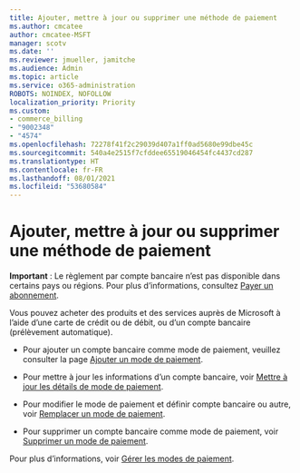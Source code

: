 ```yaml
---
title: Ajouter, mettre à jour ou supprimer une méthode de paiement
ms.author: cmcatee
author: cmcatee-MSFT
manager: scotv
ms.date: ''
ms.reviewer: jmueller, jamitche
ms.audience: Admin
ms.topic: article
ms.service: o365-administration
ROBOTS: NOINDEX, NOFOLLOW
localization_priority: Priority
ms.custom:
- commerce_billing
- "9002348"
- "4574"
ms.openlocfilehash: 72278f41f2c29039d407a1ff0ad5680e99dbe45c
ms.sourcegitcommit: 540a4e2515f7cfddee65519046454fc4437cd287
ms.translationtype: HT
ms.contentlocale: fr-FR
ms.lasthandoff: 08/01/2021
ms.locfileid: "53680584"
---
```

# <a name="add-update-or-remove-payment-method"></a>Ajouter, mettre à jour ou supprimer une méthode de paiement

**Important** : Le règlement par compte bancaire n’est pas disponible dans certains pays ou régions. Pour plus d’informations, consultez [Payer un abonnement](/microsoft-365/commerce/billing-and-payments/pay-for-your-subscription). 

Vous pouvez acheter des produits et des services auprès de Microsoft à l’aide d’une carte de crédit ou de débit, ou d’un compte bancaire (prélèvement automatique).

- Pour ajouter un compte bancaire comme mode de paiement, veuillez consulter la page [Ajouter un mode de paiement](/microsoft-365/commerce/billing-and-payments/manage-payment-methods#add-a-payment-method).

- Pour mettre à jour les informations d’un compte bancaire, voir [Mettre à jour les détails de mode de paiement](/microsoft-365/commerce/billing-and-payments/manage-payment-methods#update-payment-method-details).

- Pour modifier le mode de paiement et définir compte bancaire ou autre, voir [Remplacer un mode de paiement](/microsoft-365/commerce/billing-and-payments/manage-payment-methods#replace-a-payment-method).

- Pour supprimer un compte bancaire comme mode de paiement, voir [Supprimer un mode de paiement](/microsoft-365/commerce/billing-and-payments/manage-payment-methods#delete-a-payment-method).

Pour plus d’informations, voir [Gérer les modes de paiement](/microsoft-365/commerce/billing-and-payments/manage-payment-methods).
